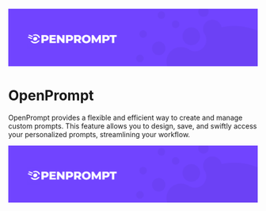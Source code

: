 <p align="center">
    <img width="1200" src="https://github.com/RyamAlmalki/OpenPrompt/blob/master/readMeStyle/openprompt_banner.png?raw=true" alt="Material Bread logo">
</p>

<h1 align="left">OpenPrompt</h1>
<p>OpenPrompt provides a flexible and efficient way to create and manage custom prompts. This feature allows you to design, save, and swiftly access your personalized prompts, streamlining your workflow.</p>

<p align="center">
    <img width="1200" src="https://github.com/RyamAlmalki/OpenPrompt/blob/master/readMeStyle/openprompt_banner.png?raw=true" alt="Material Bread logo">
</p>
